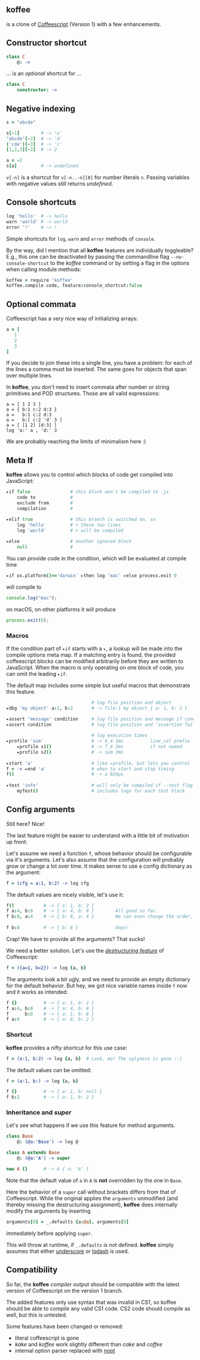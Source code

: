 ## koffee 

is a clone of [Coffeescript](http://coffeescript.org) (Version 1) with a few enhancements.

## Constructor shortcut

```coffeescript
class C
    @: ->           
```

... is an *optional* shortcut for ...

```coffeescript
class C          
    constructor: -> 
```

## Negative indexing

```coffeescript
s = "abcde"

s[-1]        # -> 'e'
"abcde"[-2]  # -> 'd'
('cde')[-3]  # -> 'c'
[1,2,3][-2]  # -> 2

a = -2
s[a]         # -> undefined
```

`v[-n]` is a shortcut for `v[-n..-n][0]` for number literals `n`. 
Passing variables with negative values still returns *undefined*.

## Console shortcuts

```coffeescript
log 'hello'  # -> hello
warn 'world' # -> world
error '!'    # -> !
```

Simple shortcuts for `log`, `warn` and `error` methods of `console`.

By the way, did I mention that all **koffee** features are individually toggleable? 
E.g., this one can be deactivated by passing the commandline flag `--no-console-shortcut` to the *koffee* command or by
setting a flag in the options when calling module methods:

```coffeescript
koffee = require 'koffee'
koffee.compile code, feature:console_shortcut:false
```

## Optional commata

Coffeescript has a very nice way of initializing arrays:

```coffeescript
a = [
   1
   2
   3
]
```

If you decide to join these into a single line, you have a problem: for each of the lines a comma must be inserted.
The same goes for objects that span over multiple lines. 

In **koffee**, you don't need to insert commata after number or string primitives and POD structures.
Those are all valid expressions:

```
a = [ 1 2 3 ]           
a = { b:1 c:2 d:3 }   
a =   b:1 c:2 d:3
a =   b:[ c:2 'd' 3 ]  
a = [ [1 2] [d:3] ]
log 'a:' a , 'd:' 3      
```

We are probably reaching the limits of minimalism here :)

## Meta If

**koffee** allows you to control which blocks of code get compiled into JavaScript:

```coffeescript
▸if false               # this block won't be compiled to .js
    code to             # 
    exclude from        # 
    compilation         # 

▸elif true              # this branch is switched on, so
    log 'hello'         # + these two lines 
    log 'world'         # + will be compiled
    
▸else                   # another ignored block
    null                # 
```

You can provide code in the condition, which will be evaluated at compile time


```coffeescript
▸if os.platform()=='darwin' ▸then log 'mac' ▸else process.exit 0
```

will compile to 

```javascript
console.log("mac");
```
on macOS, on other platforms it will produce

```javascript
process.exit(0);
```

### Macros

If the condition part of `▸if` starts with a `▸`, a lookup will be made into the compile options meta map.
If a matching entry is found, the provided coffeescript blocks can be modified arbitrarily before they are written to JavaScript.
When the macro is only operating on one block of code, you can omit the leading `▸if`.

The default map includes some simple but useful macros that demonstrate this feature. 

```coffeescript
                                # log file position and object
▸dbg 'my object' a:1, b:2       # -> file:1 my object { a: 1, b: 2 }

▸assert 'message' condition     # log file position and message if condition isn't truish
▸assert condition               # log file position and 'assertion failure!' if condition isn't truish
                                
                                # log execution times  
▸profile 'sum'                  # -> 6_4 1ms          line_col prefix
    ▸profile s1()               # -> 7_4 2ms          if not named
    ▸profile s2()               # -> sum 3ms
    
▸start 'a'                      # like ▸profile, but lets you control
f = -> ▸end 'a'                 # when to start and stop timing
f()                             # -> a 824μs
    
▸test 'info'                    # will only be compiled if --test flag is set
    myTest()                    # includes logs for each test block
```

## Config arguments

Still here? Nice!

The last feature might be easier to understand with a little bit of motivation up front: 

Let's assume we need a function `f`, whose behavior should be configurable via it's arguments.
Let's also assume that the configuration will probably grow or change a lot over time.
It makes sense to use a config dictionary as the argument:

```coffeescript
f = (cfg = a:1, b:2) -> log cfg
```    
The default values are nicely visible, let's use it:

```coffeescript
f()           # -> { a: 1, b: 2 }        
f a:4, b:8    # -> { a: 4, b: 8 }        All good so far.
f b:8, a:4    # -> { b: 8, a: 4 }        We can even change the order, nice!
                                         
f b:8         # -> { b: 8 }              Oops!
```

Crap! We have to provide all the arguments? That sucks!
    
We need a better solution. Let's use the *[destructuring feature](http://coffeescript.org/#destructuring)* of Coffeescript:

```coffeescript
f = ({a=1, b=2}) -> log {a, b}   
```

The arguments look a bit ugly, and we need to provide an empty dictionary for the default behavior. 
But hey, we got nice variable names inside `f` now and it works as intended:

```coffeescript    
f {}          # -> { a: 1, b: 2 }  
f a:4, b:8    # -> { a: 4, b: 8 }  
f      b:8    # -> { a: 1, b: 8 }  
f a:8         # -> { a: 8, b: 2 }
```    

### Shortcut
 
**koffee** provides a nifty shortcut for this use case:

```coffeescript
f = (a:1, b:2) -> log {a, b}  # Look, ma! The uglyness is gone :-)
```

The default values can be omitted:

```coffeescript
f = (a:1, b:) -> log {a, b}

f {}          # -> { a: 1, b: null }
f b:2         # -> { a: 1, b: 2 }
```

### Inheritance and *super*

Let's see what happens if we use this feature for method arguments.

```coffeescript
class Base
    @: (@a:'Base') -> log @

class A extends Base
    @: (@a:'A') -> super

new A {}      # -> A { a: 'A' }
```

Note that the default value of `a` in `A` is **not** overridden by the one in `Base`. 

Here the behavior of a `super` call without brackets differs from that of Coffeescript. 
While the original applies the `arguments` unmodified (and thereby missing the destructuring assignment),
**koffee** does internally modify the arguments by inserting 

```coffeescript
arguments[0] = _.defaults {a:@a}, arguments[0]
```

immediately before applying `super`.

This will throw at runtime, if `_.defaults` is not defined. **koffee** simply assumes that either [underscore](https://underscorejs.org/) or [lodash](https://lodash.com/) is used.

## Compatibility

So far, the **koffee** *compiler* output should be compatible with the latest version of Coffeescript on the version 1 branch.

The added features only use syntax that was invalid in CS1, so koffee should be able to compile any valid CS1 code.
CS2 code should compile as well, but this is untested.

Some features have been changed or removed:

- literal coffeescript is gone
- *kake* and *koffee* work slightly different than *cake* and *coffee*
- internal option parser replaced with [nopt](https://github.com/npm/nopt)

